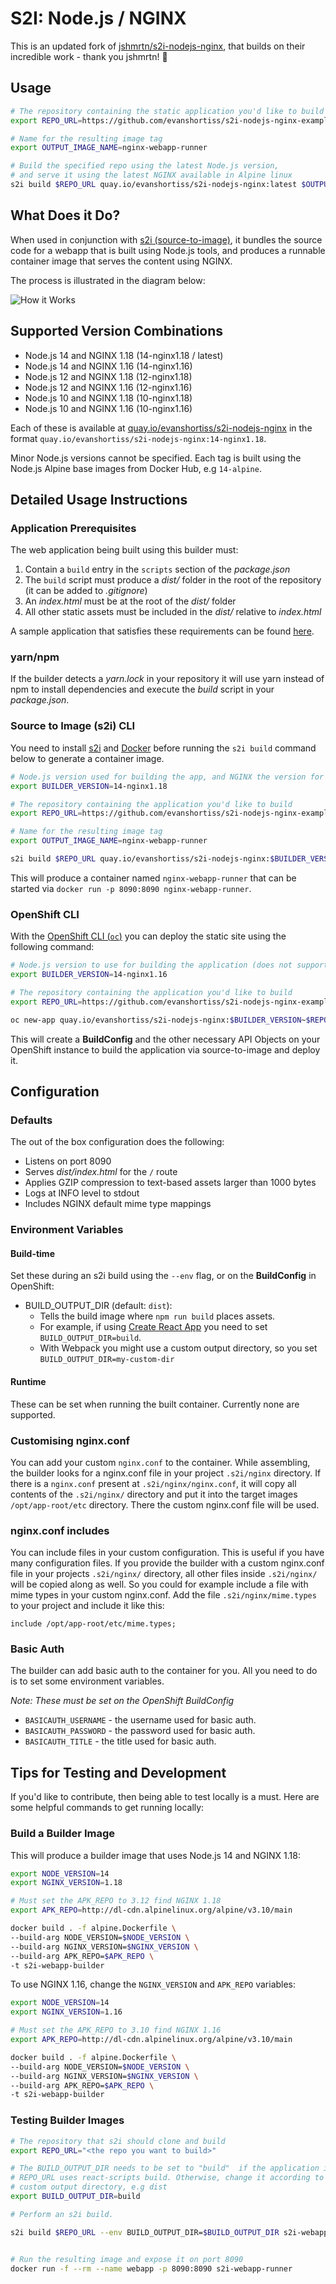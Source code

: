 # S2I: Node.js / NGINX

This is an updated fork of 
[jshmrtn/s2i-nodejs-nginx](https://github.com/jshmrtn/s2i-nodejs-nginx), that
builds on their incredible work - thank you jshmrtn! 🤘

## Usage

```bash
# The repository containing the static application you'd like to build
export REPO_URL=https://github.com/evanshortiss/s2i-nodejs-nginx-example

# Name for the resulting image tag
export OUTPUT_IMAGE_NAME=nginx-webapp-runner

# Build the specified repo using the latest Node.js version,
# and serve it using the latest NGINX available in Alpine linux
s2i build $REPO_URL quay.io/evanshortiss/s2i-nodejs-nginx:latest $OUTPUT_IMAGE_NAME
```

## What Does it Do?

When used in conjunction with [s2i (source-to-image)](https://github.com/openshift/source-to-image#installation),
it bundles the source code for a webapp that is built using Node.js tools, and
produces a runnable container image that serves the content using NGINX.

The process is illustrated in the diagram below:

![How it Works](diagram.png "How it Works")

## Supported Version Combinations

* Node.js 14 and NGINX 1.18 (14-nginx1.18 / latest)
* Node.js 14 and NGINX 1.16 (14-nginx1.16)
* Node.js 12 and NGINX 1.18 (12-nginx1.18)
* Node.js 12 and NGINX 1.16 (12-nginx1.16)
* Node.js 10 and NGINX 1.18 (10-nginx1.18)
* Node.js 10 and NGINX 1.16 (10-nginx1.16)

Each of these is available at [quay.io/evanshortiss/s2i-nodejs-nginx](https://quay.io/repository/evanshortiss/s2i-nodejs-nginx)
in the format `quay.io/evanshortiss/s2i-nodejs-nginx:14-nginx1.18`.

Minor Node.js versions cannot be specified. Each tag is built using the Node.js
Alpine base images from Docker Hub, e.g `14-alpine`.

## Detailed Usage Instructions

### Application Prerequisites

The web application being built using this builder must:

1. Contain a `build` entry in the `scripts` section of the *package.json*
1. The `build` script must produce a *dist/* folder in the root of the repository (it can be added to *.gitignore*)
1. An *index.html* must be at the root of the *dist/* folder
1. All other static assets must be included in the *dist/* relative to *index.html*

A sample application that satisfies these requirements can be found [here](https://github.com/evanshortiss/s2i-nodejs-nginx-example).

### yarn/npm

If the builder detects a *yarn.lock* in your repository it will use yarn
instead of npm to install dependencies and execute the *build* script in your
*package.json*.

### Source to Image (s2i) CLI

You need to install [s2i](https://github.com/openshift/source-to-image#installation)
and [Docker](https://docs.docker.com/get-docker/) before running the `s2i build`
command below to generate a container image.

```bash
# Node.js version used for building the app, and NGINX the version for serving
export BUILDER_VERSION=14-nginx1.18

# The repository containing the application you'd like to build
export REPO_URL=https://github.com/evanshortiss/s2i-nodejs-nginx-example

# Name for the resulting image tag
export OUTPUT_IMAGE_NAME=nginx-webapp-runner

s2i build $REPO_URL quay.io/evanshortiss/s2i-nodejs-nginx:$BUILDER_VERSION $OUTPUT_IMAGE_NAME
```

This will produce a container named `nginx-webapp-runner` that can be started
via `docker run -p 8090:8090 nginx-webapp-runner`.

### OpenShift CLI

With the [OpenShift CLI (`oc`)](https://docs.openshift.com/container-platform/4.4/cli_reference/openshift_cli/getting-started-cli.html)
you can deploy the static site using the following command:

```bash
# Node.js version to use for building the application (does not support minor versions)
export BUILDER_VERSION=14-nginx1.16

# The repository containing the application you'd like to build
export REPO_URL=https://github.com/evanshortiss/s2i-nodejs-nginx-example

oc new-app quay.io/evanshortiss/s2i-nodejs-nginx:$BUILDER_VERSION~$REPO_URL
```

This will create a **BuildConfig** and the other necessary API Objects on
your OpenShift instance to build the application via source-to-image and deploy
it.

## Configuration

### Defaults

The out of the box configuration does the following:

* Listens on port 8090
* Serves *dist/index.html* for the `/` route
* Applies GZIP compression to text-based assets larger than 1000 bytes
* Logs at INFO level to stdout
* Includes NGINX default mime type mappings

### Environment Variables

#### Build-time

Set these during an s2i build using the `--env` flag, or on the **BuildConfig** in OpenShift:

* BUILD_OUTPUT_DIR (default: `dist`):
  * Tells the build image where `npm run build` places assets.
  * For example, if using [Create React App](https://create-react-app.dev/docs/production-build) you need to set `BUILD_OUTPUT_DIR=build`.
  * With Webpack you might use a custom output directory, so you set `BUILD_OUTPUT_DIR=my-custom-dir`

#### Runtime

These can be set when running the built container. Currently none are supported.


### Customising nginx.conf

You can add your custom `nginx.conf` to the container. While assembling, the builder looks for a nginx.conf file in your project `.s2i/nginx` directory. If there is a `nginx.conf` present at `.s2i/nginx/nginx.conf`, it will copy all contents of the `.s2i/nginx/` directory and put it into the target images `/opt/app-root/etc` directory. There the custom nginx.conf file will be used.

### nginx.conf includes

You can include files in your custom configuration. This is useful if you have many configuration files. If you provide the builder with a custom nginx.conf file in your projects `.s2i/nginx/` directory, all other files inside `.s2i/nginx/` will be copied along as well. So you could for example include a file with mime types in your custom nginx.conf. Add the file `.s2i/nginx/mime.types` to your project and include it like this:

```
include /opt/app-root/etc/mime.types;
```

### Basic Auth

The builder can add basic auth to the container for you. All you need to do is
to set some environment variables.

*Note: These must be set on the OpenShift BuildConfig*

* `BASICAUTH_USERNAME` - the username used for basic auth.
* `BASICAUTH_PASSWORD` - the password used for basic auth.
* `BASICAUTH_TITLE` - the title used for basic auth.

## Tips for Testing and Development

If you'd like to contribute, then being able to test locally is a must. Here
are some helpful commands to get running locally:

### Build a Builder Image 

This will produce a builder image that uses Node.js 14 and NGINX 1.18:

```bash
export NODE_VERSION=14
export NGINX_VERSION=1.18

# Must set the APK_REPO to 3.12 find NGINX 1.18
export APK_REPO=http://dl-cdn.alpinelinux.org/alpine/v3.10/main

docker build . -f alpine.Dockerfile \
--build-arg NODE_VERSION=$NODE_VERSION \
--build-arg NGINX_VERSION=$NGINX_VERSION \
--build-arg APK_REPO=$APK_REPO \
-t s2i-webapp-builder
```

To use NGINX 1.16, change the `NGINX_VERSION` and `APK_REPO` variables:

```bash
export NODE_VERSION=14
export NGINX_VERSION=1.16

# Must set the APK_REPO to 3.10 find NGINX 1.16
export APK_REPO=http://dl-cdn.alpinelinux.org/alpine/v3.10/main

docker build . -f alpine.Dockerfile \
--build-arg NODE_VERSION=$NODE_VERSION \
--build-arg NGINX_VERSION=$NGINX_VERSION \
--build-arg APK_REPO=$APK_REPO \
-t s2i-webapp-builder
```

### Testing Builder Images



```bash
# The repository that s2i should clone and build
export REPO_URL="<the repo you want to build>"

# The BUILD_OUTPUT_DIR needs to be set to "build"  if the application in
# REPO_URL uses react-scripts build. Otherwise, change it according to your
# custom output directory, e.g dist
export BUILD_OUTPUT_DIR=build

# Perform an s2i build.

s2i build $REPO_URL --env BUILD_OUTPUT_DIR=$BUILD_OUTPUT_DIR s2i-webapp-builder s2i-webapp-runner


# Run the resulting image and expose it on port 8090
docker run -f --rm --name webapp -p 8090:8090 s2i-webapp-runner
```
